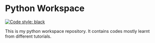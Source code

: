 # Python Workspace

[![Code style: black](https://img.shields.io/badge/code%20style-black-000000.svg)](https://github.com/psf/black)

This is my python workspace repository. It contains codes mostly learnt from different tutorials.
